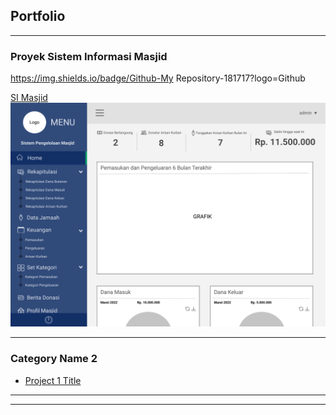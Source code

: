 ## Portfolio

---

### Proyek Sistem Informasi Masjid

https://img.shields.io/badge/Github-My Repository-181717?logo=Github

[SI Masjid](https://github.com/della22/masjid)
<img src="images/dashboard.png?raw=true"/>

---

### Category Name 2

- [Project 1 Title]([http://example.com/](https://github.com/della22/masjid))

---




---
